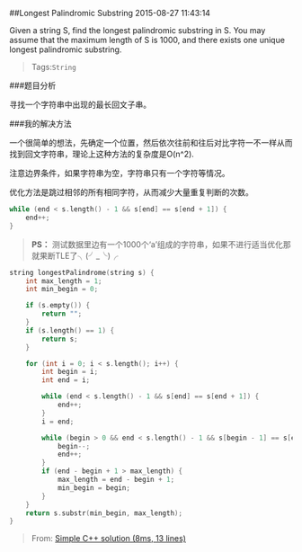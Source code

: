 ##Longest Palindromic Substring 
2015-08-27 11:43:14

Given a string S, find the longest palindromic substring in S. You may assume that the maximum length of S is 1000, and there exists one unique longest palindromic substring.
>Tags:`String`

###题目分析

寻找一个字符串中出现的最长回文子串。

###我的解决方法

一个很简单的想法，先确定一个位置，然后依次往前和往后对比字符一不一样从而找到回文字符串，理论上这种方法的复杂度是O(n^2).

注意边界条件，如果字符串为空，字符串只有一个字符等情况。

优化方法是跳过相邻的所有相同字符，从而减少大量重复判断的次数。

~~~c++
while (end < s.length() - 1 && s[end] == s[end + 1]) {
    end++;
}
~~~
> **PS：** 测试数据里边有一个1000个‘a’组成的字符串，如果不进行适当优化那就果断TLE了╮(╯_╰)╭

~~~c++
string longestPalindrome(string s) {
    int max_length = 1;
    int min_begin = 0;

    if (s.empty()) {
        return "";
    }
    if (s.length() == 1) {
        return s;
    }

    for (int i = 0; i < s.length(); i++) {
        int begin = i;
        int end = i;

        while (end < s.length() - 1 && s[end] == s[end + 1]) {
            end++;
        }
        i = end;

        while (begin > 0 && end < s.length() - 1 && s[begin - 1] == s[end + 1]) {
            begin--;
            end++;
        }
        if (end - begin + 1 > max_length) {
            max_length = end - begin + 1;
            min_begin = begin;
        }
    }
    return s.substr(min_begin, max_length);
}
~~~


> From: [Simple C++ solution (8ms, 13 lines)](https://leetcode.com/discuss/32204/simple-c-solution-8ms-13-lines)
